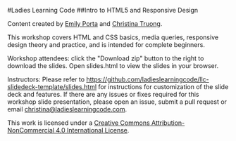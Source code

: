 #Ladies Learning Code
##Intro to HTML5 and Responsive Design

Content created by [Emily Porta](https://twitter.com/agentemily) and [Christina Truong](https://twitter.com/christinatruong).

This workshop covers HTML and CSS basics, media queries, responsive design theory and practice, and is intended for complete beginners.

Workshop attendees: click the "Download zip" button to the right to download the slides. Open slides.html to view the slides in your browser.

Instructors: Please refer to https://github.com/ladieslearningcode/llc-slidedeck-template/slides.html for instructions for customization of the slide deck and features. If there are any issues or fixes required for this workshop slide presentation, please open an issue, submit a pull request or email christina@ladieslearningcode.com.

This work is licensed under a <a rel="license" href="http://creativecommons.org/licenses/by-nc/4.0/">Creative Commons Attribution-NonCommercial 4.0 International License</a>.
